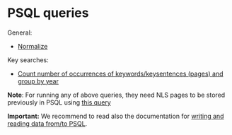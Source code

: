 # PSQL queries

General:

* [Normalize](./normalize.md) 

Key searches:
* [Count number of occurrences of keywords/keysentences (pages) and group by year](./keysearch_by_year.md)

**Note**: For running any of above queries, they need NLS pages to be stored previously in PSQL using [this query](../nls/write_pages_df_psql.md)


**Important:** We recommend to read also the documentation for [writing and reading data from/to PSQL](../../doc/nls_demo_examples/nls_demo_individual_queries.md#writing-and-reading-data-fromto-postgresql-database).
